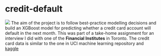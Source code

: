 # credit-default

![](https://www.google.com/url?sa=i&url=https%3A%2F%2Fwww.debt.org%2Fcredit%2Fcards%2F&psig=AOvVaw1UV_9enfUuPdupahFI9m4X&ust=1643420026172000&source=images&cd=vfe&ved=0CAsQjRxqFwoTCOi_ouqm0_UCFQAAAAAdAAAAABAD)
The aim of the project is to follow best-practice modelling decisions and build an XGBoost model for predicting whether a credit card account will default in the next month. This was part of a take-home assignment for an interview I did with one of the __Financial Institutes__ in Toronto. The credit card data is similar to the one in UCI machine learning repository and [kaggle](https://www.kaggle.com/uciml/default-of-credit-card-clients-dataset)

